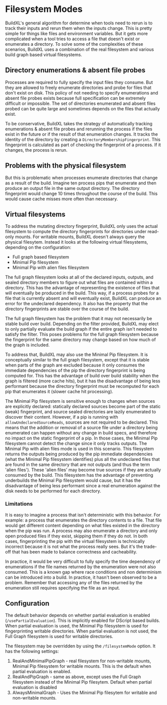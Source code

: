 # Filesystem Modes
BuildXL's general algorithm for determine when tools need to rerun is to track their inputs and rerun them when the inputs change. This is pretty simple for things like files and environment variables. But it gets more complicated when a tool tries to access a file that doesn't exist or enumerates a directory. To solve some of the complexities of these scenarios, BuildXL uses a combination of the real filesystem and various build graph based virtual filesystems.

## Directory enumerations & absent file probes 
Processes are required to fully specify the input files they consume. But they are allowed to freely enumerate directories and probe for files that don't exist on disk. This policy of not needing to specify enumerations and absent file probes exists because full specification can be extremely difficult or impossible. The set of directories enumerated and absent files probed can be quite large and sometimes depends on the files that actually exist.

To be conservative, BuildXL takes the strategy of automatically tracking enumerations & absent file probes and rerunning the process if the files exist in the future or if the result of that enumeration changes. It tracks the identity of the directory by creating a `DirectoryMembershipFingerprint`. This fingerprint is calculated as part of checking the fingerprint of a process. If it changes, the process is rerun.

## Problems with the physical filesystem 
But this is problematic when processes enumerate directories that change as a result of the build. Imagine ten process pips that enumerate and then produce an output file in the same output directory. The directory fingerprint would change 10 times throughout the course of the build. This would cause cache misses more often than necessary.


## Virtual filesystems
To address the mutating directory fingerprint, BuildXL only uses the actual filesystem to compute the directory fingerprints for directories under read-only mounts. For writable mounts, BuildXL doesn't always query the physical filesytem. Instead it looks at the following virtual filesystems, depending on the configuration:

* Full graph based filesystem
* Minimal Pip filesystem
* Minimal Pip with alien files filesystem

The full graph filesystem looks at all of the declared inputs, outputs, and sealed directory members to figure out what files are contained within a directory. This has the advantage of representing the existence of files that will eventually be produced in the build. This way, if a process probes for a file that is currently absent and will eventually exist, BuildXL can produce an error for the undeclared dependency. It also has the property that the directory fingerprints are stable over the course of the build.

The full graph filesystem has the problem that it may not necessarily be stable build over build. Depending on the filter provided, BuildXL may elect to only partially evaluate the build graph if the entire graph isn't needed to satisfy the filter. This poses problems for the full graph filesystem because the fingerprint for the same directory may change based on how much of the graph is included.

To address that, BuildXL may also use the Minimal Pip filesystem. It is conceptually similar to the full graph filesystem, except that it is stable when parts of the graph are excluded because it only consumes the immediate dependencies of the pip the directory fingerprint is being computed for. This has the advantage of build over build stability when the graph is filtered (more cache hits), but it has the disadvantage of being less performant because the directory fingerprint must be recomputed for each pip that enumerates it (slower cache hit processing).

The Minimal Pip filesystem is sensitive enough to changes when sources are explicitly declared: statically declared sources become part of the static (weak) fingerprint, and source sealed directories are lazily enumerated to discover their content. However, if a pip is running with `allowUndeclaredSourceReads`, sources are not required to be declared. This means that the addition or removal of a source file under a directory being enumerated can happen without any change in build specs, and therefore no impact on the static fingerprint of a pip. In those cases, the Minimal Pip filesystem cannot detect the change since it only tracks outputs. The Minimal Pip with alien files mode is used in this scenario. This filesystem returns the outputs being produced by the pip immediate dependencies (what the Minimal Pip filesystem identifies) plus all the undeclared files that are found in the same directory that are not outputs (and thus the term 'alien files'). These 'alien files' may become true sources if they are actually consumed by the build. This filesystem has the advantage of preventing underbuilds the Minimal Pip filesystem would cause, but it has the disadvantage of being less performant since a real enumeration against the disk needs to be performed for each directory.

### Limitations
It is easy to imagine a process that isn't deterministic with this behavior. For example: a process that enumerates the directory contents to a file. That file would get different content depending on what files existed in the directory when the pip was run. A process may also enumerate a directory and only open produced files if they exist, skipping them if they do not. In both cases, fingerprinting the pip with the virtual filesystem is technically incorrect because it is not what the process really sees. But it's the trade-off that has been made to balance correctness and cacheability.

In practice, it would be very difficult to fully specify the time dependency of enumerations if the file names returned by the enumeration were not also consumed. This is a known gap where race conditions and non determinism can be introduced into a build. In practice, it hasn't been observed to be a problem. Remember that accessing any of the files returned by the enumeration still requires specifying the file as an input.

## Configuration

The default behavior depends on whether partial evaluation is enabled (<code>/usePartialEvaluation</code>). This is implicitly enabled for DScript based builds. When partial evaluation is used, the Minimal Pip filesystem is used for fingerprinting writable directories. When partial evaluation is not used, the Full Graph filesystem is used for writable directories.

The filesystem may be overridden by using the <code>/filesystemMode</code> option. It has the following settings:
1. RealAndMinimalPipGraph - real filesystem for non-writable mounts, Minimal Pip filesystem for writable mounts. This is the default when partial evaluation is enabled.
1. RealAndPipGraph - same as above, except uses the Full Graph filesystem instead of the Minimal Pip filesytem. Default when partial evaluation is disabled
1. AlwaysMinimalGraph - Uses the Minimal Pip filesytem for writable and non-writable mounts.
